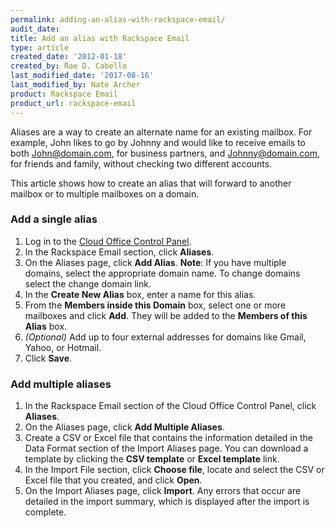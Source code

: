 ```yaml
---
permalink: adding-an-alias-with-rackspace-email/
audit_date:
title: Add an alias with Rackspace Email
type: article
created_date: '2012-01-18'
created_by: Rae D. Cabello
last_modified_date: '2017-08-16'
last_modified_by: Nate Archer
product: Rackspace Email
product_url: rackspace-email
---
```


Aliases are a way to create an alternate name for an existing mailbox. For example, John likes to go by Johnny and would like to receive emails to both John@domain.com, for business partners, and Johnny@domain.com, for friends and family, without checking two different accounts.

This article shows how to create an alias that will forward to another mailbox or to multiple mailboxes on a domain.

### Add a single alias

1. Log in to the [Cloud Office Control Panel](https://cp.rackspace.com/).
2. In the Rackspace Email section, click **Aliases**.
3. On the Aliases page, click **Add Alias**.
    **Note**: If you have multiple domains, select the appropriate domain name. To change domains select the change domain link.
4. In the **Create New Alias** box, enter a name for this alias.
5. From the **Members inside this Domain** box, select one or more mailboxes and click **Add**. They will be added to the **Members of this Alias** box.
6. *(Optional)* Add up to four external addresses for domains like Gmail, Yahoo, or Hotmail.
7. Click **Save**.

### Add multiple aliases

1. In the Rackspace Email section of the Cloud Office Control Panel, click **Aliases**.
2. On the Aliases page, click **Add Multiple Aliases**.
3. Create a CSV or Excel file that contains the information detailed in the Data Format section of the Import Aliases page. You can download a template by clicking the **CSV template** or **Excel template** link.
4. In the Import File section, click **Choose file**, locate and select the CSV or Excel file that you created, and click **Open**.
5. On the Import Aliases page, click **Import**.
    Any errors that occur are detailed in the import summary, which is displayed after the import is complete.
